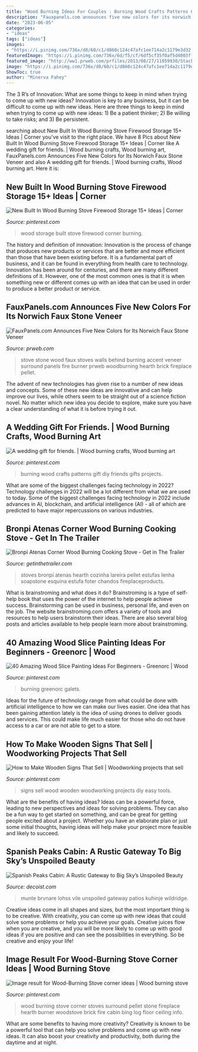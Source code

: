 ```yaml
---
title: "Wood Burning Ideas For Couples : Burning Wood Crafts Patterns Gift Diy Friends Gifts Projects"
description: "Fauxpanels.com announces five new colors for its norwich faux stone veneer"
date: "2023-06-05"
categories:
- "ideas"
tags: ["ideas"]
images:
- "https://i.pinimg.com/736x/d8/60/c1/d860c124c47afc1ee714a2c1179e3d32.jpg"
featuredImage: "https://i.pinimg.com/736x/6d/f5/cf/6df5cf35f0af5d4003ffc76333d57a12.jpg"
featured_image: "http://ww1.prweb.com/prfiles/2013/08/27/11059930/StackedStone-BirchWood.jpg"
image: "https://i.pinimg.com/736x/d8/60/c1/d860c124c47afc1ee714a2c1179e3d32.jpg"
ShowToc: true
author: "Minerva Fahey"
---
```



The 3 R’s of Innovation: What are some things to keep in mind when trying to come up with new ideas?
Innovation is key to any business, but it can be difficult to come up with new ideas. Here are three things to keep in mind when trying to come up with new ideas: 1) Be a patient thinker; 2) Be willing to take risks; and 3) Be persistent.

	

		
searching about New Built In Wood Burning Stove Firewood Storage 15+ Ideas | Corner you've visit to the right place. We have 8 Pics about New Built In Wood Burning Stove Firewood Storage 15+ Ideas | Corner like A wedding gift for friends. | Wood burning crafts, Wood burning art, FauxPanels.com Announces Five New Colors for Its Norwich Faux Stone Veneer and also A wedding gift for friends. | Wood burning crafts, Wood burning art. Here it is:
		
    
## New Built In Wood Burning Stove Firewood Storage 15+ Ideas | Corner

<img loading=lazy src="https://i.pinimg.com/736x/6d/f5/cf/6df5cf35f0af5d4003ffc76333d57a12.jpg" onerror="this.onerror=null;this.src='https://tse4.mm.bing.net/th?id=OIP.Eepgwiyk8ePM4g4EmZ_C9QAAAA&amp;pid=15.1';" alt="New Built In Wood Burning Stove Firewood Storage 15+ Ideas | Corner">

_Source: pinterest.com_

>wood storage built stove firewood corner burning. 

	

The history and definition of innovation:
Innovation is the process of change that produces new products or services that are better and more efficient than those that have been existing before. It is a fundamental part of business, and it can be found in everything from health care to technology. Innovation has been around for centuries, and there are many different definitions of it. However, one of the most common ones is that it is when something new or different comes up with an idea that can be used in order to produce a better product or service.

    
## FauxPanels.com Announces Five New Colors For Its Norwich Faux Stone Veneer

<img loading=lazy src="http://ww1.prweb.com/prfiles/2013/08/27/11059930/StackedStone-BirchWood.jpg" onerror="this.onerror=null;this.src='https://tse1.mm.bing.net/th?id=OIP.t4wZ3bqrnnHXTqpWxmgVDQAAAA&amp;pid=15.1';" alt="FauxPanels.com Announces Five New Colors for Its Norwich Faux Stone Veneer">

_Source: prweb.com_

>stove stone wood faux stoves walls behind burning accent veneer surround panels fire burner prweb woodburning hearth brick fireplace pellet. 

	

The advent of new technologies has given rise to a number of new ideas and concepts. Some of these new ideas are innovative and can help improve our lives, while others seem to be straight out of a science fiction novel. No matter which new idea you decide to explore, make sure you have a clear understanding of what it is before trying it out.

    
## A Wedding Gift For Friends. | Wood Burning Crafts, Wood Burning Art

<img loading=lazy src="https://i.pinimg.com/736x/65/ed/47/65ed4778c270dcf86f05b7dd83a8a007--gifts-for-friends-wedding-gifts.jpg" onerror="this.onerror=null;this.src='https://tse1.mm.bing.net/th?id=OIP.4e2GK6uPvpYHe6uUdk0i7wHaJ3&amp;pid=15.1';" alt="A wedding gift for friends. | Wood burning crafts, Wood burning art">

_Source: pinterest.com_

>burning wood crafts patterns gift diy friends gifts projects. 

	

What are some of the biggest challenges facing technology in 2022?
Technology challenges in 2022 will be a lot different from what we are used to today. Some of the biggest challenges facing technology in 2022 include advances in AI, blockchain, and artificial intelligence (AI) - all of which are predicted to have major repercussions on various industries.

    
## Bronpi Atenas Corner Wood Burning Cooking Stove - Get In The Trailer

<img loading=lazy src="https://cdn.getinthetrailer.com/wp-content/uploads/bronpi-atenas-corner-wood-burning-cooking-stove_144118.jpg" onerror="this.onerror=null;this.src='https://tse1.mm.bing.net/th?id=OIP.vLgU45skxDJDlbPqsDj_IgHaHa&amp;pid=15.1';" alt="Bronpi Atenas Corner Wood Burning Cooking Stove - Get in The Trailer">

_Source: getinthetrailer.com_

>stoves bronpi atenas hearth cozinha lareira pellet estufas lenha soapstone esquina estufa foter chandos fireplaceproducts. 

	

What is brainstroming and what does it do?
Brainstroming is a type of self-help book that uses the power of the internet to help people achieve success. Brainstorming can be used in business, personal life, and even on the job. The website brainstroming.com offers a variety of tools and resources to help users brainstorm their ideas. There are also several blog posts and articles available to help people learn more about brainstroming.

    
## 40 Amazing Wood Slice Painting Ideas For Beginners - Greenorc | Wood

<img loading=lazy src="https://i.pinimg.com/736x/9b/72/d8/9b72d8414ccfcefd03d8c4f4faaf4f91.jpg" onerror="this.onerror=null;this.src='https://tse3.mm.bing.net/th?id=OIP.JMgjAlheD9rakA7JD9oKuwHaJ3&amp;pid=15.1';" alt="40 Amazing Wood Slice Painting Ideas For Beginners - Greenorc | Wood">

_Source: pinterest.com_

>burning greenorc galets. 

	

Ideas for the future of technology range from what could be done with artificial intelligence to how we can make our lives easier. One idea that has been gaining attention lately is the idea of using drones to deliver goods and services. This could make life much easier for those who do not have access to a car or are not able to get to a store.

    
## How To Make Wooden Signs That Sell | Woodworking Projects That Sell

<img loading=lazy src="https://i.pinimg.com/736x/d8/60/c1/d860c124c47afc1ee714a2c1179e3d32.jpg" onerror="this.onerror=null;this.src='https://tse1.mm.bing.net/th?id=OIP.C64Zu78Ao1lSsJwaN9f2IQHaLH&amp;pid=15.1';" alt="How to Make Wooden Signs That Sell | Woodworking projects that sell">

_Source: pinterest.com_

>signs sell wood wooden woodworking projects diy easy tools. 

	

What are the benefits of having ideas?
Ideas can be a powerful force, leading to new perspectives and ideas for solving problems. They can also be a fun way to get started on something, and can be great for getting people excited about a project. Whether you have an elaborate plan or just some initial thoughts, having ideas will help make your project more feasible and likely to succeed.

    
## Spanish Peaks Cabin: A Rustic Gateway To Big Sky’s Unspoiled Beauty

<img loading=lazy src="https://cdn.decoist.com/wp-content/uploads/2015/12/Stump-side-tables-wooden-chairs-and-cozy-stone-fireplace-make-a-magical-patio-at-Spanish-Peaks-Cabin.jpg" onerror="this.onerror=null;this.src='https://tse4.mm.bing.net/th?id=OIP.dbtx7d5i02wAMFD8pCgu0AHaE8&amp;pid=15.1';" alt="Spanish Peaks Cabin: A Rustic Gateway to Big Sky’s Unspoiled Beauty">

_Source: decoist.com_

>munte brvnare lohss vile unspoiled gateway patios kuhinje wildridge. 

	

Creative ideas come in all shapes and sizes, but the most important thing is to be creative. With creativity, you can come up with new ideas that could solve some problems or help you achieve your goals. Creative juices flow when you are creative, and you will be more likely to come up with good ideas if you are positive and can see the possibilities in everything. So be creative and enjoy your life!

    
## Image Result For Wood-Burning Stove Corner Ideas | Wood Burning Stove

<img loading=lazy src="https://i.pinimg.com/736x/1e/82/27/1e8227c0b42df47ccff8863edb047193.jpg" onerror="this.onerror=null;this.src='https://tse1.mm.bing.net/th?id=OIP.O-V1BJ-nCYv8DphCTNIgwgHaL6&amp;pid=15.1';" alt="Image result for Wood-Burning Stove corner ideas | Wood burning stove">

_Source: pinterest.com_

>wood burning stove corner stoves surround pellet stone fireplace hearth burner woodstove brick fire cabin bing log floor ceiling info. 

	

What are some benefits to having more creativity?
Creativity is known to be a powerful tool that can help you solve problems and come up with new ideas. It can also boost your creativity and productivity, both during the daytime and at night.

